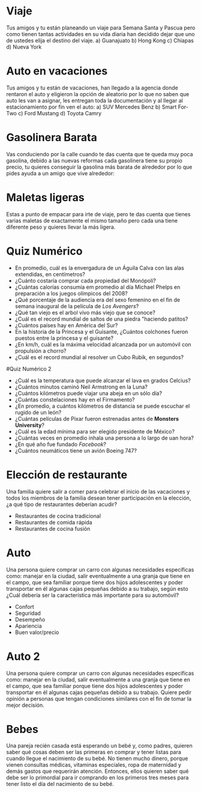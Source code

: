 # Viaje
Tus amigos y tu están planeando un viaje para Semana Santa y Pascua pero como tienen tantas actividades en su vida diaria han decidido dejar que uno de ustedes elija el destino del viaje.
a) Guanajuato
b) Hong Kong
c) Chiapas
d) Nueva York

# Auto en vacaciones
Tus amigos y tu están de vacaciones, han llegado a la agencia donde rentaron el auto y eligieron la opción de aleatorio por lo que no saben que auto les van a asignar, les entregan toda la documentación y al llegar al estacionamiento por fin ven el auto:
a) SUV Mercedes Benz
b) Smart For-Two
c) Ford Mustang
d) Toyota Camry

# Gasolinera Barata
Vas conduciendo por la calle cuando te das cuenta que te queda muy poca gasolina, debido a las nuevas reformas cada gasolinera tiene su propio precio, tu quieres conseguir la gasolina más barata de alrededor por lo que pides ayuda a un amigo que vive alrededor:

# Maletas ligeras
Estas a punto de empacar para irte de viaje, pero te das cuenta que tienes varias maletas de exactamente el mismo tamaño pero cada una tiene diferente peso y quieres llevar la más ligera.

# Quiz Numérico
- En promedio, cuál es la envergadura de un Águila Calva con las alas extendidas, en centímetros?
- ¿Cuánto costaría comprar cada propiedad del Monópoli?
- ¿Cuántas calorías consumía em promedio al día Michael Phelps en preparación a los juegos olímpicos del 2008?
- ¿Qué porcentaje de la audiencia era del sexo femenino en el fin de semana inaugural de la película de *Los Avengers*?
- ¿Qué tan viejo es el arbol vivo más viejo que se conoce?
- ¿Cuál es el record mundial de saltos de una piedra "haciendo patitos?
- ¿Cuántos países hay en América del Sur?
- En la historia de la Princesa y el Guisante, ¿Cuántos colchones fueron puestos entre la princesa y el guisante?
- ¿En km/h, cuál es la máxima velocidad alcanzada por un automóvil con propulsión a chorro? 
- ¿Cuál es el record mundial al resolver un Cubo Rubik, en segundos?


#Quiz Numérico 2
- ¿Cuál es la temperatura que puede alcanzar el lava en grados Celcius?
- ¿Cuántos minutos caminó Neil Armstrong en la Luna?
- ¿Cuántos kilómetros puede viajar una abeja en un sólo día?
- ¿Cuántas constelaciones hay en el Firmamento?
- ¿En promedio, a cuántos kilómetros de distancia se puede escuchar el rugido de un león?
- ¿Cuántas películas de Pixar fueron estrenadas antes de **Monsters University**?
- ¿Cuál es la edad mínima para ser elegido presidente de México?
- ¿Cuántas veces en promedio inhala una persona a lo largo de uan hora?
- ¿En qué año fue fundado *Facebook*?
- ¿Cuántos neumáticos tiene un avión Boeing 747?

# Elección de restaurante
Una familia quiere salir a comer para celebrar el inicio de las vacaciones y todos los miembros de la familia desean tener participación en la elección, ¿a qué tipo de restaurantes deberían acudir?

-  Restaurantes de cocina tradicional
-  Restaurantes de comida rápida
-  Restaurantes de cocina fusión

# Auto
Una persona quiere comprar un carro con algunas necesidades específicas como: manejar en la ciudad, salir eventualmente a una granja que tiene en el campo, que sea familiar porque tiene dos hijos adolescentes y poder transportar en él algunas cajas pequeñas debido a su trabajo, según esto ¿Cuál debería ser la característica más importante para su automóvil?

- Confort
- Seguridad
- Desempeño
- Apariencia
- Buen valor/precio

# Auto 2
Una persona quiere comprar un carro con algunas necesidades específicas como: manejar en la ciudad, salir eventualmente a una granja que tiene en el campo, que sea familiar porque tiene dos hijos adolescentes y poder transportar en él algunas cajas pequeñas debido a su trabajo. Quiere pedir opinión a personas que tengan condiciones similares con el fin de tomar la mejor decisión.


# Bebes
Una pareja recién casada está esperando un bebé y, como padres, quieren saber qué cosas deben ser las primeras en comprar y tener listas para cuando llegue el nacimiento de su bebé. No tienen mucho dinero, porque vienen consultas médicas, vitaminas especiales, ropa de maternidad y demás gastos que requerirán atención. Entonces, ellos quieren saber qué debe ser lo primordial para ir comprando en los primeros tres meses para tener listo el día del nacimiento de su bebé. 
